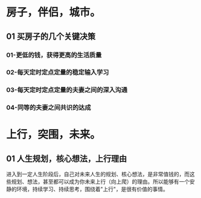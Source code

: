 # 房子，伴侣，城市。

## 01 买房子的几个关键决策

### 01-更低的钱，获得更高的生活质量

### 02-每天定时定点定量的稳定输入学习

### 03-每天定时定点定量的夫妻之间的深入沟通

### 04-同等的夫妻之间共识的达成





# 上行，突围，未来。

## 01 人生规划，核心想法，上行理由

进入到一定人生阶段后，自己对未来人生的规划、核心想法，是非常值钱的，而这些规划、想法，甚至都可以成为你未来上行（向上爬）的理由。所以能够有一个安静的环境，持续学习、持续思考，围绕着"上行"，是很有价值的事情。